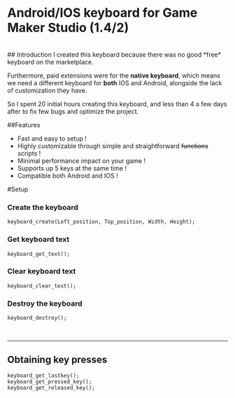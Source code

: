 # Android/IOS keyboard for Game Maker Studio (1.4/2)
<br>
## Introduction
I created this keyboard because there was no good *free* keyboard on the marketplace.

Furthermore, paid extensions were for the **native keyboard**, which means we need a different keyboard for **both** IOS and Android, alongside the lack of customization they have.

So I spent 20 initial hours creating this keyboard, and less than 4 a few days after to fix few bugs and optimize the project.

##Features
* Fast and easy to setup !
* Highly customizable through simple and straightforward ~~functions~~ scripts !
* Minimal performance impact on your game !
* Supports up 5 keys at the same time !
* Compatible both Android and IOS !

#Setup
### Create the keyboard
    keyboard_create(Left_position, Top_position, Width, Height);

### Get keyboard text
    keyboard_get_text();

### Clear keyboard text
    keyboard_clear_text();

### Destroy the keyboard
    keyboard_destroy();

<br>

------------


## Obtaining key presses
    keyboard_get_lastkey();
    keyboard_get_pressed_key();
    keyboard_get_released_key();


